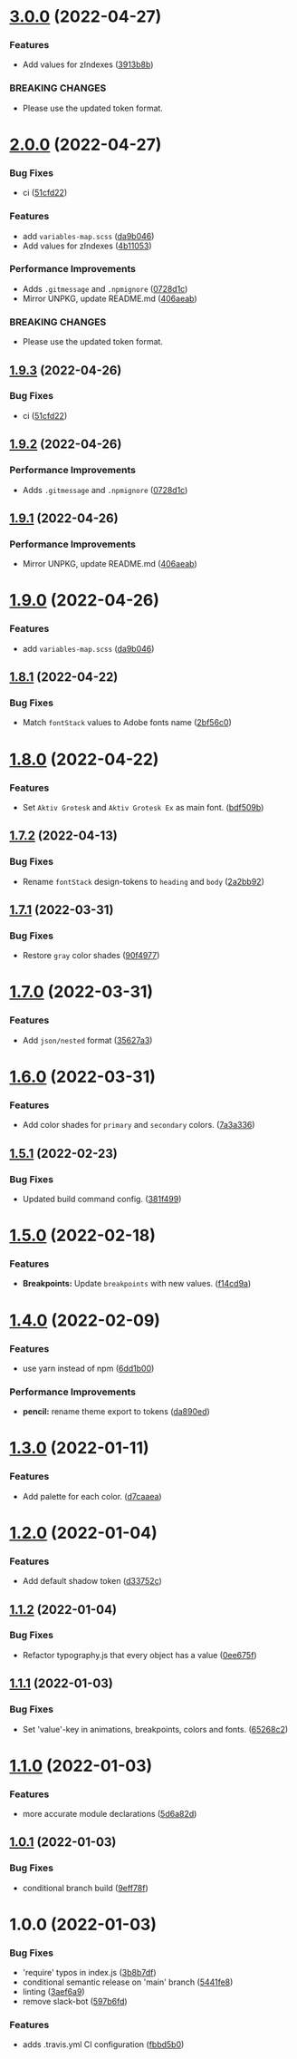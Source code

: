 # [3.0.0](https://github.com/HEALFORM/design-tokens/compare/v2.0.0...v3.0.0) (2022-04-27)


### Features

* Add values for zIndexes ([3913b8b](https://github.com/HEALFORM/design-tokens/commit/3913b8b7bfcff34308960746e4056d2bf6d66c6d))


### BREAKING CHANGES

* Please use the updated token format.

# [2.0.0](https://github.com/HEALFORM/design-tokens/compare/v1.8.1...v2.0.0) (2022-04-27)


### Bug Fixes

* ci ([51cfd22](https://github.com/HEALFORM/design-tokens/commit/51cfd22725a2e377617bf6ce1c12a491e8768b7c))


### Features

* add `variables-map.scss` ([da9b046](https://github.com/HEALFORM/design-tokens/commit/da9b04633f1ccb9d45092cfc48a76a967f84a646))
* Add values for zIndexes ([4b11053](https://github.com/HEALFORM/design-tokens/commit/4b11053a6b1f6378fa7ed761d3cb4f61e9c4f770))


### Performance Improvements

* Adds `.gitmessage` and `.npmignore` ([0728d1c](https://github.com/HEALFORM/design-tokens/commit/0728d1cd880fe6b9db46a505d57b5e6e8de2988c))
* Mirror UNPKG, update README.md ([406aeab](https://github.com/HEALFORM/design-tokens/commit/406aeab136313ced146fef66910e698b544d2f19))


### BREAKING CHANGES

* Please use the updated token format.

## [1.9.3](https://github.com/HEALFORM/design-tokens/compare/v1.9.2...v1.9.3) (2022-04-26)


### Bug Fixes

* ci ([51cfd22](https://github.com/HEALFORM/design-tokens/commit/51cfd22725a2e377617bf6ce1c12a491e8768b7c))

## [1.9.2](https://github.com/HEALFORM/design-tokens/compare/v1.9.1...v1.9.2) (2022-04-26)


### Performance Improvements

* Adds `.gitmessage` and `.npmignore` ([0728d1c](https://github.com/HEALFORM/design-tokens/commit/0728d1cd880fe6b9db46a505d57b5e6e8de2988c))

## [1.9.1](https://github.com/HEALFORM/design-tokens/compare/v1.9.0...v1.9.1) (2022-04-26)


### Performance Improvements

* Mirror UNPKG, update README.md ([406aeab](https://github.com/HEALFORM/design-tokens/commit/406aeab136313ced146fef66910e698b544d2f19))

# [1.9.0](https://github.com/HEALFORM/design-tokens/compare/v1.8.1...v1.9.0) (2022-04-26)


### Features

* add `variables-map.scss` ([da9b046](https://github.com/HEALFORM/design-tokens/commit/da9b04633f1ccb9d45092cfc48a76a967f84a646))

## [1.8.1](https://github.com/HEALFORM/design-tokens/compare/v1.8.0...v1.8.1) (2022-04-22)


### Bug Fixes

* Match `fontStack` values to Adobe fonts name ([2bf56c0](https://github.com/HEALFORM/design-tokens/commit/2bf56c058856f60e965d0dd0f9123f6c9fa5b6da))

# [1.8.0](https://github.com/HEALFORM/design-tokens/compare/v1.7.2...v1.8.0) (2022-04-22)


### Features

* Set `Aktiv Grotesk` and `Aktiv Grotesk Ex` as main font. ([bdf509b](https://github.com/HEALFORM/design-tokens/commit/bdf509b6e52da013a4d9089affe9e60434963d09))

## [1.7.2](https://github.com/HEALFORM/design-tokens/compare/v1.7.1...v1.7.2) (2022-04-13)


### Bug Fixes

* Rename `fontStack` design-tokens to `heading` and `body` ([2a2bb92](https://github.com/HEALFORM/design-tokens/commit/2a2bb92bbe20167a11eb243a42ee66cfb4abbc28))

## [1.7.1](https://github.com/HEALFORM/design-tokens/compare/v1.7.0...v1.7.1) (2022-03-31)


### Bug Fixes

* Restore `gray` color shades ([90f4977](https://github.com/HEALFORM/design-tokens/commit/90f497742eaf57c92186bbdec97f0d72ddb32328))

# [1.7.0](https://github.com/HEALFORM/design-tokens/compare/v1.6.0...v1.7.0) (2022-03-31)


### Features

* Add `json/nested` format ([35627a3](https://github.com/HEALFORM/design-tokens/commit/35627a3345d95a88a2107da888db03a91a18441f))

# [1.6.0](https://github.com/HEALFORM/design-tokens/compare/v1.5.1...v1.6.0) (2022-03-31)


### Features

* Add color shades for `primary` and `secondary` colors. ([7a3a336](https://github.com/HEALFORM/design-tokens/commit/7a3a33626f00ba71a39e61cf6611c5ed52db3309))

## [1.5.1](https://github.com/HEALFORM/design-tokens/compare/v1.5.0...v1.5.1) (2022-02-23)


### Bug Fixes

* Updated build command config. ([381f499](https://github.com/HEALFORM/design-tokens/commit/381f49927564541364fa2ee4982335cfd2bd7189))

# [1.5.0](https://github.com/HEALFORM/design-tokens/compare/v1.4.0...v1.5.0) (2022-02-18)


### Features

* **Breakpoints:** Update `breakpoints` with new values. ([f14cd9a](https://github.com/HEALFORM/design-tokens/commit/f14cd9a47c894c876a5f5f14e403041d42edad81))

# [1.4.0](https://github.com/HEALFORM/design-tokens/compare/v1.3.0...v1.4.0) (2022-02-09)


### Features

* use yarn instead of npm ([6dd1b00](https://github.com/HEALFORM/design-tokens/commit/6dd1b006f12af6f5e88839715d5f8ee9c6a29515))


### Performance Improvements

* **pencil:** rename theme export to tokens ([da890ed](https://github.com/HEALFORM/design-tokens/commit/da890ed59220db22fbeeb3249e64fb36087437e4))

# [1.3.0](https://github.com/HEALFORM/design-tokens/compare/v1.2.0...v1.3.0) (2022-01-11)


### Features

* Add palette for each color. ([d7caaea](https://github.com/HEALFORM/design-tokens/commit/d7caaea85a22bef95bcb6ff547b886a26bf48b0a))

# [1.2.0](https://github.com/HEALFORM/design-tokens/compare/v1.1.2...v1.2.0) (2022-01-04)


### Features

* Add default shadow token ([d33752c](https://github.com/HEALFORM/design-tokens/commit/d33752ca3880568c2acc7a79f37e3dbda5103843))

## [1.1.2](https://github.com/HEALFORM/design-tokens/compare/v1.1.1...v1.1.2) (2022-01-04)


### Bug Fixes

* Refactor typography.js that every object has a value ([0ee675f](https://github.com/HEALFORM/design-tokens/commit/0ee675f27ab1536b261b43401140adca0dde6b5a))

## [1.1.1](https://github.com/HEALFORM/design-tokens/compare/v1.1.0...v1.1.1) (2022-01-03)


### Bug Fixes

* Set 'value'-key in animations, breakpoints, colors and fonts. ([65268c2](https://github.com/HEALFORM/design-tokens/commit/65268c265e35918953d214d3ba362c07570d88c9))

# [1.1.0](https://github.com/HEALFORM/design-tokens/compare/v1.0.1...v1.1.0) (2022-01-03)


### Features

* more accurate module declarations ([5d6a82d](https://github.com/HEALFORM/design-tokens/commit/5d6a82d2262fc87284bd900a6906828171567a3d))

## [1.0.1](https://github.com/HEALFORM/design-tokens/compare/v1.0.0...v1.0.1) (2022-01-03)


### Bug Fixes

* conditional branch build ([9eff78f](https://github.com/HEALFORM/design-tokens/commit/9eff78f91f966aa83224171ac00ff546a521f60e))

# 1.0.0 (2022-01-03)


### Bug Fixes

* 'require' typos in index.js ([3b8b7df](https://github.com/HEALFORM/design-tokens/commit/3b8b7df4168f49da47442d2005d3c5b6a57f4978))
* conditional semantic release on 'main' branch ([5441fe8](https://github.com/HEALFORM/design-tokens/commit/5441fe8fe067dcdd41a1c5f64d230085edc08ef9))
* linting ([3aef6a9](https://github.com/HEALFORM/design-tokens/commit/3aef6a976eef211b4d8a89437c01b3cb1379a41a))
* remove slack-bot ([597b6fd](https://github.com/HEALFORM/design-tokens/commit/597b6fd112773ebe0143fd0602b8988170db7d37))


### Features

* adds .travis.yml CI configuration ([fbbd5b0](https://github.com/HEALFORM/design-tokens/commit/fbbd5b0ec13d0b313c9e89c1dd704639c289b871))
